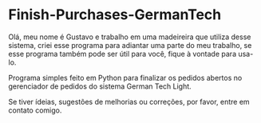 # Finish-Purchases-GermanTech
Olá, meu nome é Gustavo e trabalho em uma madeireira que utiliza desse sistema, criei esse programa para adiantar uma parte do meu trabalho, se esse programa também pode ser útil para você, fique à vontade para usa-lo.

Programa simples feito em Python para finalizar os pedidos abertos no gerenciador de pedidos do sistema German Tech Light.

Se tiver ídeias, sugestões de melhorias ou correções, por favor, entre em contato comigo.
